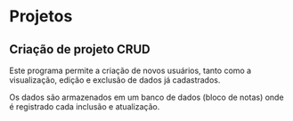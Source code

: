 # Projetos
## Criação de projeto CRUD

Este programa permite a criação de novos usuários, tanto como a visualização, edição e exclusão de dados já cadastrados.

Os dados são armazenados em um banco de dados (bloco de notas) onde é registrado cada inclusão e atualização.
